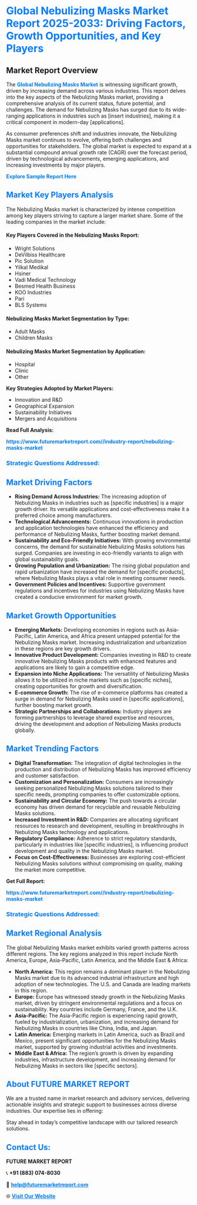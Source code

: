 <h1 style="color: #007BFF;">Global Nebulizing Masks Market Report 2025-2033: Driving Factors, Growth Opportunities, and Key Players</h1>

<section id="overview">
<h2>Market Report Overview</h2>
<p>The <a href="https://www.futuremarketreport.com//industry-report/nebulizing-masks-market" style="color: #007BFF; text-decoration: none;"><strong>Global Nebulizing Masks Market</strong></a> is witnessing significant growth, driven by increasing demand across various industries. This report delves into the key aspects of the Nebulizing Masks market, providing a comprehensive analysis of its current status, future potential, and challenges. The demand for Nebulizing Masks has surged due to its wide-ranging applications in industries such as [insert industries], making it a critical component in modern-day [applications].</p>
<p>As consumer preferences shift and industries innovate, the Nebulizing Masks market continues to evolve, offering both challenges and opportunities for stakeholders. The global market is expected to expand at a substantial compound annual growth rate (CAGR) over the forecast period, driven by technological advancements, emerging applications, and increasing investments by major players.</p>
</section>

<section id="overview">
<p><a href="https://www.futuremarketreport.com//request-sample/reportId=64746" style="color: #007BFF; text-decoration: none;"><strong>Explore Sample Report Here</strong></a></p>
</section>

<section id="key-players">
<h2 style="color: #007BFF;">Market Key Players Analysis</h2>
<p>The Nebulizing Masks market is characterized by intense competition among key players striving to capture a larger market share. Some of the leading companies in the market include:</p>
<h4>Key Players Covered in the Nebulizing Masks Report:</h4>
<ul><li>Wright Solutions</li><li>DeVilbiss Healthcare</li><li>Pic Solution</li><li>Yilkal Medikal</li><li>Hsiner</li><li>Vadi Medical Technology</li><li>Besmed Health Business</li><li>KOO Industries</li><li>Pari</li><li>BLS Systems</li></ul>
<h4>Nebulizing Masks Market Segmentation by Type:</h4>
<ul><li>Adult Masks</li><li>Children Masks</li></ul>

<h4>Nebulizing Masks Market Segmentation by Application:</h4>
<ul><li>Hospital</li><li>Clinic</li><li>Other</li></ul>
<p><strong>Key Strategies Adopted by Market Players:</strong></p>
<ul>
<li>Innovation and R&D</li>
<li>Geographical Expansion</li>
<li>Sustainability Initiatives</li>
<li>Mergers and Acquisitions</li>
</ul>
</section>

<section>
<p><strong>Read Full Analysis: </strong></p><a href="https://www.futuremarketreport.com//industry-report/nebulizing-masks-market" style="color: #007BFF; text-decoration: none;"><strong>https://www.futuremarketreport.com//industry-report/nebulizing-masks-market</strong></a>
<h3 style="color: #007BFF;">Strategic Questions Addressed:</h3>
</section>

<section id="driving-factors">
<h2 style="color: #007BFF;">Market Driving Factors</h2>
<ul>
<li><strong>Rising Demand Across Industries:</strong> The increasing adoption of Nebulizing Masks in industries such as [specific industries] is a major growth driver. Its versatile applications and cost-effectiveness make it a preferred choice among manufacturers.</li>
<li><strong>Technological Advancements:</strong> Continuous innovations in production and application technologies have enhanced the efficiency and performance of Nebulizing Masks, further boosting market demand.</li>
<li><strong>Sustainability and Eco-Friendly Initiatives:</strong> With growing environmental concerns, the demand for sustainable Nebulizing Masks solutions has surged. Companies are investing in eco-friendly variants to align with global sustainability goals.</li>
<li><strong>Growing Population and Urbanization:</strong> The rising global population and rapid urbanization have increased the demand for [specific products], where Nebulizing Masks plays a vital role in meeting consumer needs.</li>
<li><strong>Government Policies and Incentives:</strong> Supportive government regulations and incentives for industries using Nebulizing Masks have created a conducive environment for market growth.</li>
</ul>
</section>

<section id="growth-opportunities">
<h2 style="color: #007BFF;">Market Growth Opportunities</h2>
<ul>
<li><strong>Emerging Markets:</strong> Developing economies in regions such as Asia-Pacific, Latin America, and Africa present untapped potential for the Nebulizing Masks market. Increasing industrialization and urbanization in these regions are key growth drivers.</li>
<li><strong>Innovative Product Development:</strong> Companies investing in R&D to create innovative Nebulizing Masks products with enhanced features and applications are likely to gain a competitive edge.</li>
<li><strong>Expansion into Niche Applications:</strong> The versatility of Nebulizing Masks allows it to be utilized in niche markets such as [specific niches], creating opportunities for growth and diversification.</li>
<li><strong>E-commerce Growth:</strong> The rise of e-commerce platforms has created a surge in demand for Nebulizing Masks used in [specific applications], further boosting market growth.</li>
<li><strong>Strategic Partnerships and Collaborations:</strong> Industry players are forming partnerships to leverage shared expertise and resources, driving the development and adoption of Nebulizing Masks products globally.</li>
</ul>
</section>

<section id="trending-factors">
<h2 style="color: #007BFF;">Market Trending Factors</h2>
<ul>
<li><strong>Digital Transformation:</strong> The integration of digital technologies in the production and distribution of Nebulizing Masks has improved efficiency and customer satisfaction.</li>
<li><strong>Customization and Personalization:</strong> Consumers are increasingly seeking personalized Nebulizing Masks solutions tailored to their specific needs, prompting companies to offer customizable options.</li>
<li><strong>Sustainability and Circular Economy:</strong> The push towards a circular economy has driven demand for recyclable and reusable Nebulizing Masks solutions.</li>
<li><strong>Increased Investment in R&D:</strong> Companies are allocating significant resources to research and development, resulting in breakthroughs in Nebulizing Masks technology and applications.</li>
<li><strong>Regulatory Compliance:</strong> Adherence to strict regulatory standards, particularly in industries like [specific industries], is influencing product development and quality in the Nebulizing Masks market.</li>
<li><strong>Focus on Cost-Effectiveness:</strong> Businesses are exploring cost-efficient Nebulizing Masks solutions without compromising on quality, making the market more competitive.</li>
</ul>
</section>

<section>
<p><strong>Get Full Report: </strong></p><a href="https://www.futuremarketreport.com//industry-report/nebulizing-masks-market" style="color: #007BFF; text-decoration: none;"><strong>https://www.futuremarketreport.com//industry-report/nebulizing-masks-market</strong></a>
<h3 style="color: #007BFF;">Strategic Questions Addressed:</h3>
</section>


<section id="regional-analysis">
<h2 style="color: #007BFF;">Market Regional Analysis</h2>
<p>The global Nebulizing Masks market exhibits varied growth patterns across different regions. The key regions analyzed in this report include North America, Europe, Asia-Pacific, Latin America, and the Middle East & Africa:</p>
<ul>
<li><strong>North America:</strong> This region remains a dominant player in the Nebulizing Masks market due to its advanced industrial infrastructure and high adoption of new technologies. The U.S. and Canada are leading markets in this region.</li>
<li><strong>Europe:</strong> Europe has witnessed steady growth in the Nebulizing Masks market, driven by stringent environmental regulations and a focus on sustainability. Key countries include Germany, France, and the U.K.</li>
<li><strong>Asia-Pacific:</strong> The Asia-Pacific region is experiencing rapid growth, fueled by industrialization, urbanization, and increasing demand for Nebulizing Masks in countries like China, India, and Japan.</li>
<li><strong>Latin America:</strong> Emerging markets in Latin America, such as Brazil and Mexico, present significant opportunities for the Nebulizing Masks market, supported by growing industrial activities and investments.</li>
<li><strong>Middle East & Africa:</strong> The region’s growth is driven by expanding industries, infrastructure development, and increasing demand for Nebulizing Masks in sectors like [specific sectors].</li>
</ul>
</section>

<footer>
<h2 style="color: #007BFF;">About FUTURE MARKET REPORT</h2>
<p>We are a trusted name in market research and advisory services, delivering actionable insights and strategic support to businesses across diverse industries. Our expertise lies in offering:</p>

<p>Stay ahead in today’s competitive landscape with our tailored research solutions.</p>

<h2 style="color: #007BFF;">Contact Us:</h2>
<p><strong>FUTURE MARKET REPORT</strong></p>
<p>📞 <strong>+91 (883) 074-8030</strong></p>
<p>📧 <strong><a href="mailto:help@futuremarketreport.com" style="color: #007BFF;">help@futuremarketreport.com</a></strong></p>
<p>🌐 <strong><a href="https://www.futuremarketreport.com/" style="color: #007BFF;">Visit Our Website</a></strong></p>
</footer>